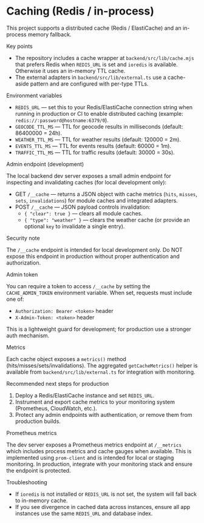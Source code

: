 # Caching (Redis / in-process)

This project supports a distributed cache (Redis / ElastiCache) and an in-process memory fallback.

Key points

- The repository includes a cache wrapper at `backend/src/lib/cache.mjs` that prefers Redis when `REDIS_URL` is set and `ioredis` is available. Otherwise it uses an in-memory TTL cache.
- The external adapters in `backend/src/lib/external.ts` use a cache-aside pattern and are configured with per-type TTLs.

Environment variables

- `REDIS_URL` — set this to your Redis/ElastiCache connection string when running in production or CI to enable distributed caching (example: `redis://:password@hostname:6379/0`).
- `GEOCODE_TTL_MS` — TTL for geocode results in milliseconds (default: 86400000 = 24h).
- `WEATHER_TTL_MS` — TTL for weather results (default: 120000 = 2m).
- `EVENTS_TTL_MS` — TTL for events results (default: 60000 = 1m).
- `TRAFFIC_TTL_MS` — TTL for traffic results (default: 30000 = 30s).

Admin endpoint (development)

The local backend dev server exposes a small admin endpoint for inspecting and invalidating caches (for local development only):

- GET `/__cache` — returns a JSON object with cache metrics (`hits`, `misses`, `sets`, `invalidations`) for module caches and integrated adapters.
- POST `/__cache` — JSON payload controls invalidation:
  - `{ "clear": true }` — clears all module caches.
  - `{ "type": "weather" }` — clears the weather cache (or provide an optional `key` to invalidate a single entry).

Security note

The `/__cache` endpoint is intended for local development only. Do NOT expose this endpoint in production without proper authentication and authorization.

Admin token

You can require a token to access `/__cache` by setting the `CACHE_ADMIN_TOKEN` environment variable. When set, requests must include one of:

- `Authorization: Bearer <token>` header
- `X-Admin-Token: <token>` header

This is a lightweight guard for development; for production use a stronger auth mechanism.

Metrics

Each cache object exposes a `metrics()` method (hits/misses/sets/invalidations). The aggregated `getCacheMetrics()` helper is available from `backend/src/lib/external.ts` for integration with monitoring.

Recommended next steps for production

1. Deploy a Redis/ElastiCache instance and set `REDIS_URL`.
2. Instrument and export cache metrics to your monitoring system (Prometheus, CloudWatch, etc.).
3. Protect any admin endpoints with authentication, or remove them from production builds.

Prometheus metrics

The dev server exposes a Prometheus metrics endpoint at `/__metrics` which includes process metrics and cache gauges when available. This is implemented using `prom-client` and is intended for local or staging monitoring. In production, integrate with your monitoring stack and ensure the endpoint is protected.

Troubleshooting

- If `ioredis` is not installed or `REDIS_URL` is not set, the system will fall back to in-memory cache.
- If you see divergence in cached data across instances, ensure all app instances use the same `REDIS_URL` and database index.
